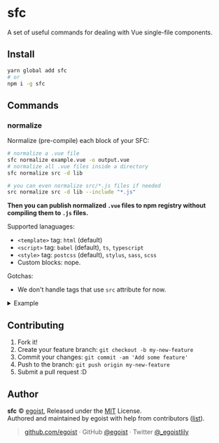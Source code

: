 
# sfc

A set of useful commands for dealing with Vue single-file components.

## Install

```bash
yarn global add sfc
# or
npm i -g sfc
```

## Commands

### normalize

Normalize (pre-compile) each block of your SFC:

```bash
# normalize a .vue file
sfc normalize example.vue -o output.vue
# normalize all .vue files inside a directory
sfc normalize src -d lib

# you can even normalize src/*.js files if needed
src normalize src -d lib --include "*.js"
```

__Then you can publish normalized `.vue` files to npm registry without compiling them to `.js` files.__

Supported lanaguages:

- `<template>` tag: `html` (default)
- `<script>` tag: `babel` (default), `ts`, `typescript`
- `<style>` tag: `postcss` (default), `stylus`, `sass`, `scss`
- Custom blocks: nope.

Gotchas:

- We don't handle tags that use `src` attribute for now.

<details><summary>Example</summary><br>

In:

```vue
<template>
  <div class="foo">
    {{ count }}
  </div>
</template>

<script>
export default {
  data() {
    return {
      count: 0
    }
  }
}
</script>

<style lang="stylus" scoped>
@import './colors.styl'

.foo 
  color: $color
</style>
```

Out:

```vue
<template>  
  <div class="foo">
    {{ count }}
  </div>
</template>

<script>
export default {
  data: function data() {
    return {
      count: 0
    };
  }
};
</script>

<style scoped>
.foo {
  color: #f00;
}
</style>
```
</details>

## Contributing

1. Fork it!
2. Create your feature branch: `git checkout -b my-new-feature`
3. Commit your changes: `git commit -am 'Add some feature'`
4. Push to the branch: `git push origin my-new-feature`
5. Submit a pull request :D


## Author

**sfc** © [egoist](https://github.com/egoist), Released under the [MIT](./LICENSE) License.<br>
Authored and maintained by egoist with help from contributors ([list](https://github.com/egoist/sfc/contributors)).

> [github.com/egoist](https://github.com/egoist) · GitHub [@egoist](https://github.com/egoist) · Twitter [@_egoistlily](https://twitter.com/_egoistlily)
